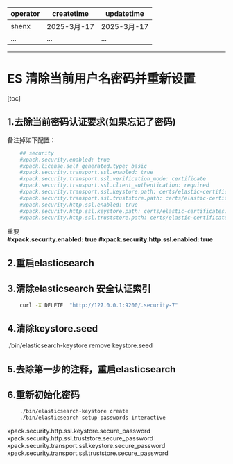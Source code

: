 | operator | createtime | updatetime |
| ---- | ---- | ---- |
| shenx | 2025-3月-17 | 2025-3月-17  |
| ... | ... | ... |
---
# ES 清除当前用户名密码并重新设置

[toc]

## 1.去除当前密码认证要求(如果忘记了密码)

备注掉如下配置：
```bash
    ## security
    #xpack.security.enabled: true
    #xpack.license.self_generated.type: basic
    #xpack.security.transport.ssl.enabled: true
    #xpack.security.transport.ssl.verification_mode: certificate
    #xpack.security.transport.ssl.client_authentication: required
    #xpack.security.transport.ssl.keystore.path: certs/elastic-certificates.p12
    #xpack.security.transport.ssl.truststore.path: certs/elastic-certificates.p12
    #xpack.security.http.ssl.enabled: true
    #xpack.security.http.ssl.keystore.path: certs/elastic-certificates.p12
    #xpack.security.http.ssl.truststore.path: certs/elastic-certificates.p1
```
重要  
**#xpack.security.enabled: true**
**#xpack.security.http.ssl.enabled: true**

## 2.重启elasticsearch

## 3.清除elasticsearch 安全认证索引

```bash
    curl -X DELETE  "http://127.0.0.1:9200/.security-7"
```
## 4.清除keystore.seed
./bin/elasticsearch-keystore remove keystore.seed

## 5.去除第一步的注释，重启elasticsearch

## 6.重新初始化密码

```bash
    ./bin/elasticsearch-keystore create 
    ./bin/elasticsearch-setup-passwords interactive
```

xpack.security.http.ssl.keystore.secure_password
xpack.security.http.ssl.truststore.secure_password
xpack.security.transport.ssl.keystore.secure_password
xpack.security.transport.ssl.truststore.secure_password



